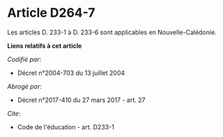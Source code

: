 # Article D264-7

Les articles D. 233-1 à D. 233-6 sont applicables en Nouvelle-Calédonie.

**Liens relatifs à cet article**

_Codifié par_:

  - Décret n°2004-703 du 13 juillet 2004

_Abrogé par_:

  - Décret n°2017-410 du 27 mars 2017 - art. 27

_Cite_:

  - Code de l'éducation - art. D233-1
